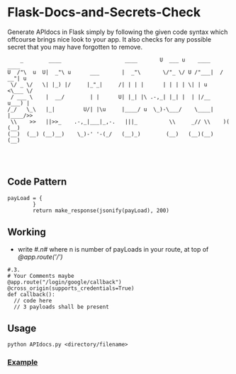# Flask-Docs-and-Secrets-Check
Generate APIdocs in Flask simply by following the given code syntax which offcourse brings nice look to your app. It also checks for any possible secret that you may have forgotten to remove.


```
    _        ____                    ____       U  ___ u    ____    ____     
U  /"\  u  U|  _"\ u      ___       |  _"\       \/"_ \/ U /"___|  / __"| u  
 \/ _ \/   \| |_) |/     |_"_|     /| | | |      | | | | \| | u   <\___ \/   
 / ___ \    |  __/        | |      U| |_| |\ .-,_| |_| |  | |/__   u___) |   
/_/   \_\   |_|         U/| |\u     |____/ u  \_)-\___/    \____|  |____/>>  
 \\    >>   ||>>_    .-,_|___|_,-.   |||_          \\     _// \\    )(  (__) 
(__)  (__) (__)__)    \_)-' '-(_/   (__)_)        (__)   (__)(__)  (__)      


```
</br>

## Code Pattern
```
payLoad = {
        }
        return make_response(jsonify(payLoad), 200)
```

## Working
- write *#.n#* where n is number of payLoads in your route, at top of *@app.route('/')*
```
#.3.
# Your Comments maybe
@app.route("/login/google/callback")
@cross_origin(supports_credentials=True)
def callback():
  // code here
  // 3 payloads shall be present
```

## Usage
```
python APIdocs.py <directory/filename>
```

### [Example](https://github.com/D-E-F-E-A-T/AttendanceApp-Backend/tree/master/Guides)
